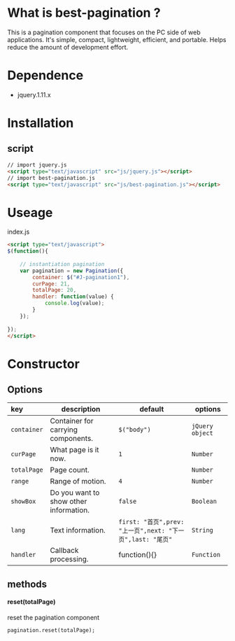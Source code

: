 # What is best-pagination ?
This is a pagination component that focuses on the PC side of web applications. It's simple, compact, lightweight, efficient, and portable. Helps reduce the amount of development effort.
# Dependence 
- jquery.1.11.x
# Installation
## script
```html
// import jquery.js
<script type="text/javascript" src="js/jquery.js"></script>
// import best-pagination.js
<script type="text/javascript" src="js/best-pagination.js"></script>
```
# Useage
index.js
```html
<script type="text/javascript">
$(function(){
  
  	// instantiation pagination
	var pagination = new Pagination({
		container: $("#J-pagination1"),
		curPage: 21,
		totalPage: 20,
		handler: function(value) {
			console.log(value);
		}
	});
  
});
</script>
```
# Constructor
## Options
|key|description|default|options|
|:---|---|---|---|
| `container`|Container for carrying components.|`$("body")`|`jQuery object`|
| `curPage`|What page is it now.|`1`|`Number`|
| `totalPage`|Page count.||`Number`|
| `range`|Range of motion.|`4`|`Number`|
| `showBox`| Do you want to show other information.|`false`|`Boolean`|
| `lang`|Text information.|`first: "首页",prev: "上一页",next: "下一页",last: "尾页"`|`String`|
| `handler`|Callback processing.|function(){}|`Function`|
## methods
#### reset(totalPage)
reset the pagination component
```html
pagination.reset(totalPage);
```

